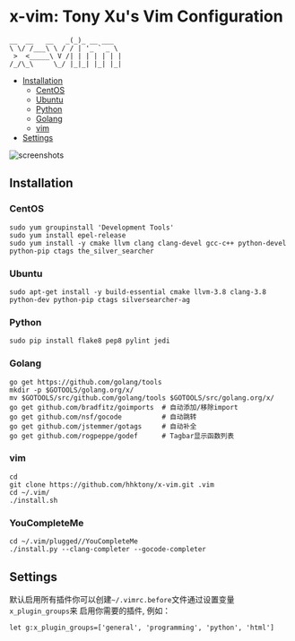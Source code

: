 x-vim: Tony Xu's Vim Configuration
==================================

	__  __   __   _(_)_ __ ___
	\ \/ /___\ \ / / | '_ ` _ \
	 >  <_____\ V /| | | | | | |
	/_/\_\     \_/ |_|_| |_| |_|

- [Installation](#installation)
    - [CentOS](#centos)
    - [Ubuntu](#ubuntu)
    - [Python](#python)
    - [Golang](#golang)
    - [vim](#vim)
- [Settings](#settings)

![screenshots](https://raw.github.com/hhktony/x-vim/master/screenshots/vim-screenshot.jpg)


Installation
------------

### CentOS

    sudo yum groupinstall 'Development Tools'
    sudo yum install epel-release
    sudo yum install -y cmake llvm clang clang-devel gcc-c++ python-devel python-pip ctags the_silver_searcher

### Ubuntu

    sudo apt-get install -y build-essential cmake llvm-3.8 clang-3.8 python-dev python-pip ctags silversearcher-ag

### Python

    sudo pip install flake8 pep8 pylint jedi

### Golang

    go get https://github.com/golang/tools
    mkdir -p $GOTOOLS/golang.org/x/
    mv $GOTOOLS/src/github.com/golang/tools $GOTOOLS/src/golang.org/x/
    go get github.com/bradfitz/goimports  # 自动添加/移除import
    go get github.com/nsf/gocode          # 自动跳转
    go get github.com/jstemmer/gotags     # 自动补全
    go get github.com/rogpeppe/godef      # Tagbar显示函数列表

### vim

	cd
	git clone https://github.com/hhktony/x-vim.git .vim
	cd ~/.vim/
    ./install.sh

### YouCompleteMe

    cd ~/.vim/plugged//YouCompleteMe
    ./install.py --clang-completer --gocode-completer

Settings
--------

默认启用所有插件你可以创建`~/.vimrc.before`文件通过设置变量`x_plugin_groups`来
启用你需要的插件, 例如：

    let g:x_plugin_groups=['general', 'programming', 'python', 'html']
